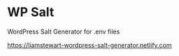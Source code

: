 # WP Salt
WordPress Salt Generator for .env files

https://liamstewart-wordpress-salt-generator.netlify.com
